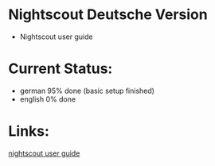 # Nightscout Deutsche Version
* Nightscout user guide


# Current Status:
* german  95% done (basic setup finished)
* english 0% done

# Links:
[nightscout user guide](https://nightscout.gitbooks.io/user_guide/content/)
